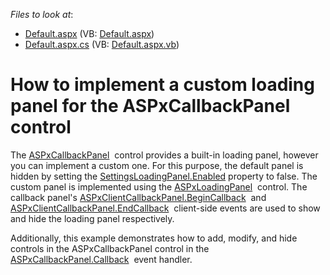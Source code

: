 <!-- default file list -->
*Files to look at*:

* [Default.aspx](./CS/Default.aspx) (VB: [Default.aspx](./VB/Default.aspx))
* [Default.aspx.cs](./CS/Default.aspx.cs) (VB: [Default.aspx.vb](./VB/Default.aspx.vb))
<!-- default file list end -->
# How to implement a custom loading panel for the ASPxCallbackPanel control


<p>The <a href="https://documentation.devexpress.com/#AspNet/clsDevExpressWebASPxCallbackPaneltopic">ASPxCallbackPanel</a>  control provides a built-in loading panel, however you can implement a custom one. For this purpose, the default panel is hidden by setting the <a href="https://documentation.devexpress.com/#AspNet/DevExpressWebSettingsLoadingPanel_Enabledtopic">SettingsLoadingPanel.Enabled</a> property to false. The custom panel is implemented using the <a href="https://documentation.devexpress.com/#AspNet/clsDevExpressWebASPxLoadingPaneltopic">ASPxLoadingPanel</a>  control. The callback panel's <a href="https://documentation.devexpress.com/#AspNet/DevExpressWebScriptsASPxClientCallbackPanel_BeginCallbacktopic">ASPxClientCallbackPanel.BeginCallback</a>  and <a href="https://documentation.devexpress.com/#AspNet/DevExpressWebScriptsASPxClientCallbackPanel_EndCallbacktopic">ASPxClientCallbackPanel.EndCallback</a>  client-side events are used to show and hide the loading panel respectively.</p>
<p>Additionally, this example demonstrates how to add, modify, and hide controls in the ASPxCallbackPanel control in the <a href="https://documentation.devexpress.com/#AspNet/DevExpressWebASPxCallbackPanel_Callbacktopic">ASPxCallbackPanel.Callback</a>  event handler.</p>

<br/>



